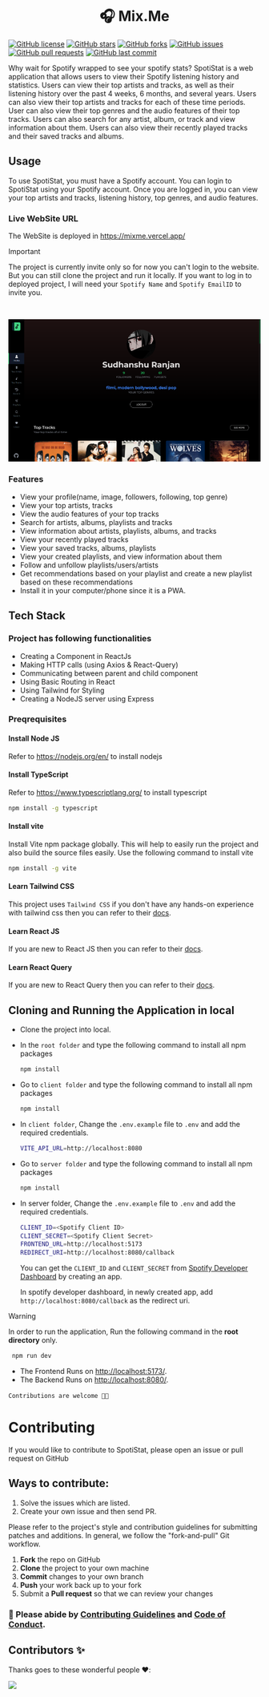 <h1 align="center"> 🎧 Mix.Me </h1>
  
  [![GitHub license](https://img.shields.io/github/license/SudhansuuRanjan/SpotiStat?style=for-the-badge)](LICENSE)  [![GitHub stars](https://img.shields.io/github/stars/SudhansuuRanjan/SpotiStat?style=for-the-badge)]()  [![GitHub forks](https://img.shields.io/github/forks/SudhansuuRanjan/SpotiStat?style=for-the-badge)]()  [![GitHub issues](https://img.shields.io/github/issues/SudhansuuRanjan/SpotiStat?style=for-the-badge)]()  [![GitHub pull requests](https://img.shields.io/github/issues-pr/SudhansuuRanjan/SpotiStat?style=for-the-badge)]()  [![GitHub last commit](https://img.shields.io/github/last-commit/SudhansuuRanjan/SpotiStat?style=for-the-badge)]()

Why wait for Spotify wrapped to see your spotify stats?
SpotiStat is a web application that allows users to view their Spotify listening history and statistics. Users can view their top artists and tracks, as well as their listening history over the past 4 weeks, 6 months, and several years. Users can also view their top artists and tracks for each of these time periods. User can also view their top genres and the audio features of their top tracks. Users can also search for any artist, album, or track and view information about them. Users can also view their recently played tracks and their saved tracks and albums.

## Usage

To use SpotiStat, you must have a Spotify account. You can login to SpotiStat using your Spotify account. Once you are logged in, you can view your top artists and tracks, listening history, top genres, and audio features. 

### Live WebSite URL

The WebSite is deployed in https://mixme.vercel.app/
> [!IMPORTANT]  
> The project is currently invite only so for now you can't login to the website. But you can still clone the project and run it locally. If you want to log in to deployed project, I will need your `Spotify Name` and `Spotify EmailID` to invite you.

<br/>

![ScreenShot](client/public/og.png)

### Features

- View your profile(name, image, followers, following, top genre)
- View your top artists, tracks
- View the audio features of your top tracks
- Search for artists, albums, playlists and tracks
- View information about artists, playlists, albums, and tracks
- View your recently played tracks
- View your saved tracks, albums, playlists
- View your created playlists, and view information about them
- Follow and unfollow playlists/users/artists
- Get recommendations based on your playlist and create a new playlist based on these recommendations
- Install it in your computer/phone since it is a PWA.

## Tech Stack

### Project has following functionalities

- Creating a Component in ReactJs
- Making HTTP calls (using Axios & React-Query)
- Communicating between parent and child component
- Using Basic Routing in React
- Using Tailwind for Styling
- Creating a NodeJS server using Express

### Preqrequisites

#### Install Node JS
Refer to https://nodejs.org/en/ to install nodejs

#### Install TypeScript
Refer to https://www.typescriptlang.org/ to install typescript

```bash
npm install -g typescript
```

#### Install vite
Install Vite npm package globally. This will help to easily run the project and also build the source files easily. Use the following command to install vite

```bash
npm install -g vite
```

#### Learn Tailwind CSS
This project uses `Tailwind CSS` if you don't have any hands-on experience with tailwind css then you can refer to their [docs](https://tailwindcss.com/).

#### Learn React JS
If you are new to React JS then you can refer to their [docs](https://react.dev/).

#### Learn React Query
If you are new to React Query then you can refer to their [docs](https://appwrite.io/docs).

## Cloning and Running the Application in local

- Clone the project into local.
 - In the `root folder` and type the following command to install all npm packages
    ```bash
    npm install
    ```
- Go to `client folder` and type the following command to install all npm packages
    ```bash
    npm install
    ```
- In `client folder`, Change the `.env.example` file to `.env` and add the required credentials.
    ```bash
    VITE_API_URL=http://localhost:8080
    ```
- Go to `server folder` and type the following command to install all npm packages
    ```bash
    npm install
    ```
- In server folder, Change the `.env.example` file to `.env` and add the required credentials.
    ```bash
    CLIENT_ID=<Spotify Client ID>
    CLIENT_SECRET=<Spotify Client Secret>
    FRONTEND_URL=http://localhost:5173
    REDIRECT_URI=http://localhost:8080/callback
    ```
  You can get the `CLIENT_ID` and `CLIENT_SECRET` from [Spotify Developer Dashboard](https://developer.spotify.com/dashboard/) by creating an app.

  In spotify developer dashboard, in newly created app, add `http://localhost:8080/callback` as the redirect uri.

> [!WARNING]  
> In order to run the application, Run the following command in the **root directory** only.

```bash
 npm run dev
```

- The Frontend Runs on [http://localhost:5173/](http://localhost:5173/).
- The Backend Runs on [http://localhost:8080/](http://localhost:8080/).

`Contributions are welcome 🎉🎉`
# Contributing
If you would like to contribute to SpotiStat, please open an issue or pull request on GitHub

## Ways to contribute:

1. Solve the issues which are listed.
2. Create your own issue and then send PR.

Please refer to the project's style and contribution guidelines for submitting patches and additions. In general, we follow the "fork-and-pull" Git workflow.

 1. **Fork** the repo on GitHub
 2. **Clone** the project to your own machine
 3. **Commit** changes to your own branch
 4. **Push** your work back up to your fork
 5. Submit a **Pull request** so that we can review your changes



### 🚀 Please abide by  [**Contributing Guidelines**](https://github.com/SudhansuuRanjan/SpotiStat/blob/main/CONTRIBUTING.md) and [**Code of Conduct**](https://github.com/SudhansuuRanjan/SpotiStat/blob/main/CODE_OF_CONDUCT.md).


## Contributors ✨

Thanks goes to these wonderful people ❤️:

<a href = "https://github.com/SudhansuuRanjan/SpotiStat/graphs/contributors">
  <img src = "https://contrib.rocks/image?repo=SudhansuuRanjan/SpotiStat"/>
</a>
